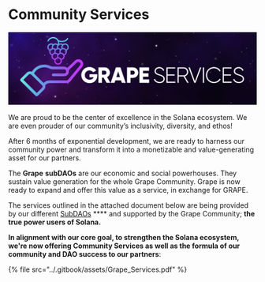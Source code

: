 # Community Services

![](<../.gitbook/assets/image (5) (1) (1).png>)

We are proud to be the center of excellence in the Solana ecosystem. We are even prouder of our community’s inclusivity, diversity, and ethos!

After 6 months of exponential development, we are ready to harness our community power and transform it into a monetizable and value-generating asset for our partners.

The **Grape** **subDAOs** are our economic and social powerhouses. They sustain value generation for the whole Grape Community. Grape is now ready to expand and offer this value as a service, in exchange for GRAPE.

The services outlined in the attached document below are being provided by our different [SubDAOs](../grape-subdaos/subdao-units/) **** and supported by the Grape Community; **the true power users of Solana.** &#x20;

**In alignment with our core goal, to strengthen the Solana ecosystem, we're now offering Community Services as well as the formula of our community and DAO success to our partners**:

{% file src="../.gitbook/assets/Grape_Services.pdf" %}
